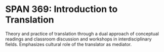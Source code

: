 # SPAN 369: Introduction to Translation

Theory and practice of translation through a dual approach of conceptual readings and classroom discussion and workshops in interdisciplinary fields. Emphasizes cultural role of the translator as mediator.